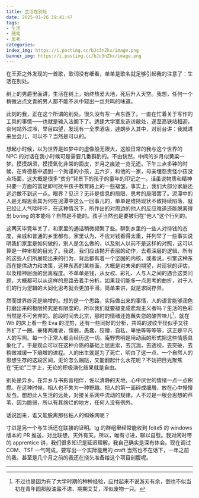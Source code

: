 ```yaml
---
title: 生活在别处
date: 2025-01-26 19:41:47
tags:
- 生活
- 随笔
- 思考
categories:
index_img: https://i.postimg.cc/bJc3nZkx/image.png
banner_img: https://i.postimg.cc/bJc3nZkx/image.png
---
```


在王菲之外发现的一首歌，歌词没有细看，单单是歌名就足够引起我的注意了：生活在别处。

树上的男爵里面讲，生活在树上，始终热爱大地，死后升入天空。我想，任何一个稍微沾点文青的男人都不能不从中窥出一丝共鸣的味道。

此刻的我，正在这个所谓的别处。很久没有写一点东西了。一直在忙着关于写作的工具的事情——也就是输入法阁下了。适逢大学室友造访敝处，遂至高铁站相迎。奈何站外过冷，举目四望，发现有一全季酒店，遽朗步入其中，对前台讲：我就进来坐会儿，可以不？当然是可以的。

想起小时候，以为世界是如梦中的虚像般无限大，这般日常的我与这个世界的 NPC 的对话在我小时候可是需要几番斟酌的。不由恍然，中间的岁月似黄粱一梦。摸摸胡须，摸摸氧化非常的面皮，岁月之痕迹一览无遗。下午三点多钟的时候，在肯德基中遇到一个拘谨的小孩，五六岁，和他的一家，母亲埋怨责怪小孩没点场面，这大概是很多“贫穷”背景下的孩子的童年的印记之一。话虽说物质和精神只要一方面的富足即可抚平孩子教育路上的一些褶皱，事实上，我们大部分家庭还远远做不到这一点。眼界？见识？无非是信息的局限、思考的局限罢了。泥潭中的人是无暇思索其为何在泥潭中这么一回事儿的，单单是维持现状不致持续陷落，就已经让人气喘吁吁，在这种情况下，所作出的对周边的他人的反应难道还能脱离得出 boring 的本能吗？自然是不能的。孩子当然也是要被归在“他人”这个行列的。

这两天毕竟年关了，和家里的通话稍微频繁了些。聊到乡里的一些人对待钱的态度，亲戚和普通的乡里都有。家里认为，不应对钱看得太重，并列举了一些事实说明我们家里是如何做的，别人是怎么做的，以及别人以前不是这样的对照，这可以算是一种审视的目光了。我说，我们应该抛开表层的动作，去看深层的逻辑，所有的这些人们所展现出来的行为，背后都有着一个坚固的内核，或者说，引擎这种东西在提供动力和决策，这种东西的某些面，大概是对未来的期望，对现状的评估，以及精神层面的出离程度。不单单是钱，从女权、彩礼、人与人之间的遇合这类问题，大概都可以从这样的思路去着手分析。如果我们能多一点思考的曲折，对于人们的行为逻辑的大同化思考就会更加平滑。简单来讲，就是求同存异。

然而世界终究是熵增的。想的是一个思路，实际做出来的事情，人的语言能够润色打磨出来的极限终究是有限度的。所以我们就要褪变成悲观主义者吗？生活的色彩当然是不可舍弃的。前段时间去北京，那时的情绪还饱蘸失恋的酸苦味儿[^1]，就在 Wh 的床上看一些 Eva 的混剪，还有一些同好的分析，共鸣的波纹半径似乎又往外扩了一圈。豪猪两难说，懦弱，愚蠢，狡猾，自私，卑怯等等等等，这正是平凡人的写照。每一个正常人都会经历这一切。庵野秀明是用动画的形式把这些情感具象化了，于是观众可以在这种介质的基础上屈思索，去沉湎，去透视，去突破，去稍微减缓一下熵增的进程。人的出生就是为了死亡，明白了这一点，一个自然人的思想生存的这段区间，无论怎么蹦跶，又能翻起什么水花呢？不妨把目光聚焦在“无论”二字上，无论的积极演化结果就是自由。

别处是异乡。在异乡与书影音相伴，佐以清静的天地，心中厌世的情绪一点一点积攒。在这种时候，相人也不失为一种野趣。把人的第一面碎成细屑，放在心中慢慢反刍，想想此人生活的远处，对接关系网中流动的规律。人不过是一根会思想的芦苇，因为脆弱，所以有其绚烂的地方，任何人没有例外。

话说回来，谁又能脱离那张粘人的蜘蛛网呢？

寸进是另一个与生活还在联接的证明。tg 的群组里经常能收到 fcitx5 的 windows 版本的 PR 推送，对比联想，天外有天。所以，唯有寸进，聊以自慰。我对闲时带的 apprentice 讲，我们很多知识是延迟理解。我自己确实是深有体会。现在调试 COM、TSF 一气呵成，要写出一个实际能用的 craft 当然也不在话下，一年之前的我，甚至是几个月之前的我还在挠头准备给这个项目剖腹呢。

--------

[^1]: 不过也是因为有了大学时期的种种经验，应付起来不说游刃有余，倒也不似当初在青年园那般油盐不进、期期艾艾，浑似废物一只。